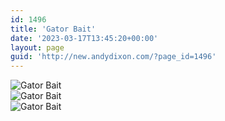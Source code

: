 ```yaml
---
id: 1496
title: 'Gator Bait'
date: '2023-03-17T13:45:20+00:00'
layout: page
guid: 'http://new.andydixon.com/?page_id=1496'
---
```


![Gator Bait](https://i0.wp.com/assets.g8x2.ldn.idrivee2-23.com/posters/Gator%20Bait%2001.jpg?w=1200&ssl=1 "Gator Bait")  
![Gator Bait](https://i0.wp.com/assets.g8x2.ldn.idrivee2-23.com/posters/Gator%20Bait%2002.jpg?w=1200&ssl=1 "Gator Bait")  
![Gator Bait](https://i0.wp.com/assets.g8x2.ldn.idrivee2-23.com/posters/Gator%20Bait%2003.jpg?w=1200&ssl=1 "Gator Bait")